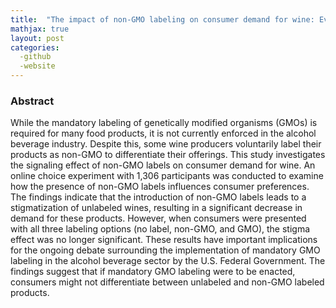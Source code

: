 ```yaml
---
title:  "The impact of non-GMO labeling on consumer demand for wine: Evidence from a choice experiment"
mathjax: true
layout: post
categories: 
  -github
  -website
---
```


### Abstract
While the mandatory labeling of genetically modified organisms (GMOs) is required for many food products, it is not currently enforced in the alcohol beverage industry. Despite this, some wine producers voluntarily label their products as non-GMO to differentiate their offerings. This study investigates the signaling effect of non-GMO labels on consumer demand for wine. An online choice experiment with 1,306 participants was conducted to examine how the presence of non-GMO labels influences consumer preferences. The findings indicate that the introduction of non-GMO labels leads to a stigmatization of unlabeled wines, resulting in a significant decrease in demand for these products. However, when consumers were presented with all three labeling options (no label, non-GMO, and GMO), the stigma effect was no longer significant. These results have important implications for the ongoing debate surrounding the implementation of mandatory GMO labeling in the alcohol beverage sector by the U.S. Federal Government. The findings suggest that if mandatory GMO labeling were to be enacted, consumers might not differentiate between unlabeled and non-GMO labeled products.

  


